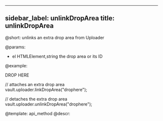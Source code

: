 
---
sidebar_label: unlinkDropArea
title: unlinkDropArea
---          

@short: unlinks an extra drop area from Uploader

@params:

- el 	HTMLElement,string 		the drop area or its ID



@example:
<div id="drophere">DROP HERE</div>

// attaches an extra drop area  
vault.uploader.linkDropArea("drophere");

// detaches the extra drop area  
vault.uploader.unlinkDropArea("drophere");

@template: api_method
@descr:



